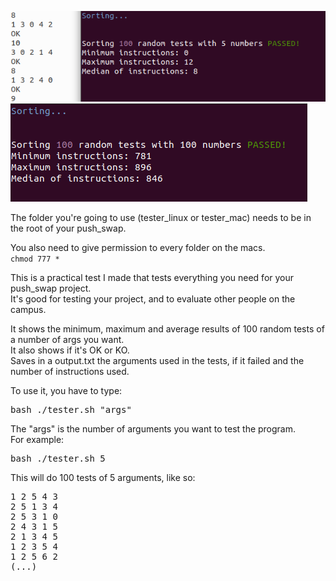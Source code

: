 ![GitHub Logo](/extras/2.png)\
![GitHub Logo](/extras/1.png)

The folder you're going to use (tester_linux or tester_mac) needs to be in the root of your push_swap.

You also need to give permission to every folder on the macs.\
`chmod 777 *`

This is a practical test I made that tests everything you need for your push_swap project.\
It's good for testing your project, and to evaluate other people on the campus.

It shows the minimum, maximum and average results of 100 random tests of a number of args you want.\
It also shows if it's OK or KO.\
Saves in a output.txt the arguments used in the tests, if it failed and the number of instructions used.


To use it, you have to type:
<pre>
bash ./tester.sh "args"
</pre>

The "args" is the number of arguments you want to test the program.\
For example:
<pre>
bash ./tester.sh 5
</pre>

This will do 100 tests of 5 arguments, like so:
<pre>
1 2 5 4 3
2 5 1 3 4
2 5 3 1 0
2 4 3 1 5
2 1 3 4 5
1 2 3 5 4
1 2 5 6 2
(...)
</pre>

